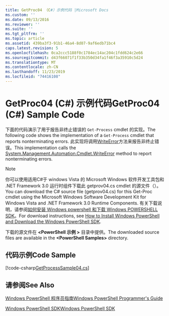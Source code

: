```yaml
---
title: GetProc04 （C#）示例代码 |Microsoft Docs
ms.custom: ''
ms.date: 09/13/2016
ms.reviewer: ''
ms.suite: ''
ms.tgt_pltfrm: ''
ms.topic: article
ms.assetid: 439ba3f3-91b1-46a4-8d07-9af6edb71bc4
caps.latest.revision: 5
ms.openlocfilehash: 0ca2ccc5188f0c1784ec14ac204c1fdd624c2e66
ms.sourcegitcommit: d43f66071f1f33b350d34fa1f46f3a35910c5d24
ms.translationtype: MT
ms.contentlocale: zh-CN
ms.lasthandoff: 11/23/2019
ms.locfileid: "74416108"
---
```

# <a name="getproc04-c-sample-code"></a><span data-ttu-id="dae9c-102">GetProc04 (C#) 示例代码</span><span class="sxs-lookup"><span data-stu-id="dae9c-102">GetProc04 (C#) Sample Code</span></span>

<span data-ttu-id="dae9c-103">下面的代码演示了用于报告非终止错误的 `Get-Process` cmdlet 的实现。</span><span class="sxs-lookup"><span data-stu-id="dae9c-103">The following code shows the implementation of a `Get-Process` cmdlet that reports nonterminating errors.</span></span> <span data-ttu-id="dae9c-104">此实现将调用[WriteError](/dotnet/api/System.Management.Automation.Cmdlet.WriteError)方法来报告非终止错误。</span><span class="sxs-lookup"><span data-stu-id="dae9c-104">This implementation calls the [System.Management.Automation.Cmdlet.WriteError](/dotnet/api/System.Management.Automation.Cmdlet.WriteError) method to report nonterminating errors.</span></span>

> [!NOTE]
> <span data-ttu-id="dae9c-105">你可以使用适用C#于 windows Vista 的 Microsoft Windows 软件开发工具包和 .NET Framework 3.0 运行时组件下载此 getprov04.cs cmdlet 的源文件（）。</span><span class="sxs-lookup"><span data-stu-id="dae9c-105">You can download the C# source file (getprov04.cs) for this Get-Proc cmdlet using the Microsoft Windows Software Development Kit for Windows Vista and .NET Framework 3.0 Runtime Components.</span></span> <span data-ttu-id="dae9c-106">有关下载说明，请参阅[如何安装 Windows powershell 和下载 Windows POWERSHELL SDK](/powershell/scripting/developer/installing-the-windows-powershell-sdk)。</span><span class="sxs-lookup"><span data-stu-id="dae9c-106">For download instructions, see [How to Install Windows PowerShell and Download the Windows PowerShell SDK](/powershell/scripting/developer/installing-the-windows-powershell-sdk).</span></span>
>
> <span data-ttu-id="dae9c-107">下载的源文件在 **\<PowerShell 示例 >** 目录中提供。</span><span class="sxs-lookup"><span data-stu-id="dae9c-107">The downloaded source files are available in the **\<PowerShell Samples>** directory.</span></span>

## <a name="code-sample"></a><span data-ttu-id="dae9c-108">代码示例</span><span class="sxs-lookup"><span data-stu-id="dae9c-108">Code Sample</span></span>

[!code-csharp[GetProcessSample04.cs](../../../../powershell-sdk-samples/SDK-2.0/csharp/GetProcessSample04/GetProcessSample04.cs#L11-L98 "GetProcessSample04.cs")]

## <a name="see-also"></a><span data-ttu-id="dae9c-109">请参阅</span><span class="sxs-lookup"><span data-stu-id="dae9c-109">See Also</span></span>

[<span data-ttu-id="dae9c-110">Windows PowerShell 程序员指南</span><span class="sxs-lookup"><span data-stu-id="dae9c-110">Windows PowerShell Programmer's Guide</span></span>](./windows-powershell-programmer-s-guide.md)

[<span data-ttu-id="dae9c-111">Windows PowerShell SDK</span><span class="sxs-lookup"><span data-stu-id="dae9c-111">Windows PowerShell SDK</span></span>](../windows-powershell-reference.md)
